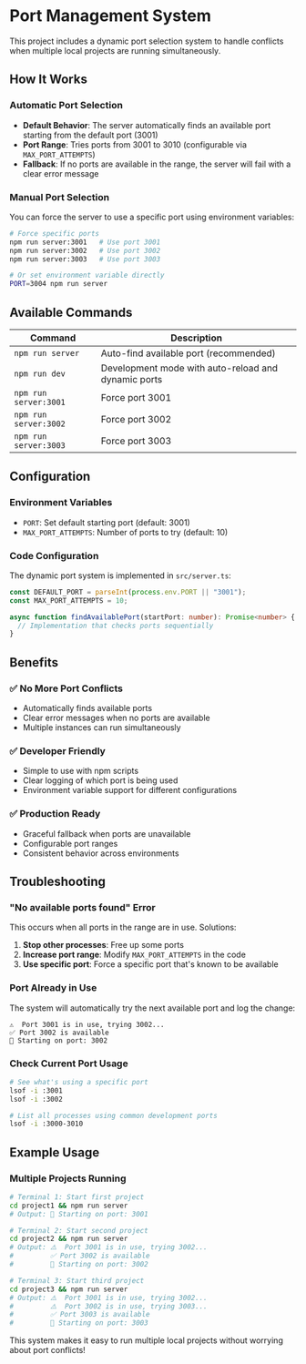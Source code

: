 # Port Management System

This project includes a dynamic port selection system to handle conflicts when multiple local projects are running simultaneously.

## How It Works

### Automatic Port Selection
- **Default Behavior**: The server automatically finds an available port starting from the default port (3001)
- **Port Range**: Tries ports from 3001 to 3010 (configurable via `MAX_PORT_ATTEMPTS`)
- **Fallback**: If no ports are available in the range, the server will fail with a clear error message

### Manual Port Selection
You can force the server to use a specific port using environment variables:

```bash
# Force specific ports
npm run server:3001   # Use port 3001
npm run server:3002   # Use port 3002
npm run server:3003   # Use port 3003

# Or set environment variable directly
PORT=3004 npm run server
```

## Available Commands

| Command | Description |
|---------|-------------|
| `npm run server` | Auto-find available port (recommended) |
| `npm run dev` | Development mode with auto-reload and dynamic ports |
| `npm run server:3001` | Force port 3001 |
| `npm run server:3002` | Force port 3002 |
| `npm run server:3003` | Force port 3003 |

## Configuration

### Environment Variables
- `PORT`: Set default starting port (default: 3001)
- `MAX_PORT_ATTEMPTS`: Number of ports to try (default: 10)

### Code Configuration
The dynamic port system is implemented in `src/server.ts`:

```typescript
const DEFAULT_PORT = parseInt(process.env.PORT || "3001");
const MAX_PORT_ATTEMPTS = 10;

async function findAvailablePort(startPort: number): Promise<number> {
  // Implementation that checks ports sequentially
}
```

## Benefits

### ✅ No More Port Conflicts
- Automatically finds available ports
- Clear error messages when no ports are available
- Multiple instances can run simultaneously

### ✅ Developer Friendly
- Simple to use with npm scripts
- Clear logging of which port is being used
- Environment variable support for different configurations

### ✅ Production Ready
- Graceful fallback when ports are unavailable
- Configurable port ranges
- Consistent behavior across environments

## Troubleshooting

### "No available ports found" Error
This occurs when all ports in the range are in use. Solutions:
1. **Stop other processes**: Free up some ports
2. **Increase port range**: Modify `MAX_PORT_ATTEMPTS` in the code
3. **Use specific port**: Force a specific port that's known to be available

### Port Already in Use
The system will automatically try the next available port and log the change:
```
⚠️  Port 3001 is in use, trying 3002...
✅ Port 3002 is available
📡 Starting on port: 3002
```

### Check Current Port Usage
```bash
# See what's using a specific port
lsof -i :3001
lsof -i :3002

# List all processes using common development ports
lsof -i :3000-3010
```

## Example Usage

### Multiple Projects Running
```bash
# Terminal 1: Start first project
cd project1 && npm run server
# Output: 📡 Starting on port: 3001

# Terminal 2: Start second project
cd project2 && npm run server
# Output: ⚠️  Port 3001 is in use, trying 3002...
#         ✅ Port 3002 is available
#         📡 Starting on port: 3002

# Terminal 3: Start third project
cd project3 && npm run server
# Output: ⚠️  Port 3001 is in use, trying 3002...
#         ⚠️  Port 3002 is in use, trying 3003...
#         ✅ Port 3003 is available
#         📡 Starting on port: 3003
```

This system makes it easy to run multiple local projects without worrying about port conflicts!
